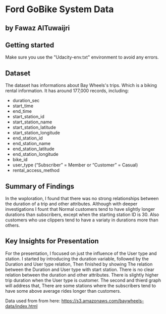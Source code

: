 # Ford GoBike System Data
## by Fawaz AlTuwaijri

## Getting started
Make sure you use the "Udacity-env.txt" environment to avoid any errors.


## Dataset

The dataset has informations about Bay Wheels's trips. Which is a biking rental information. It has around 177,000 records, including:  
* duration_sec
* start_time
* end_time
* start_station_id
* start_station_name
* start_station_latitude
* start_station_longitude
* end_station_id
* end_station_name
* end_station_latitude
* end_station_longitude
* bike_id
* user_type (“Subscriber” = Member or “Customer” = Casual)
* rental_access_method

## Summary of Findings

In the wxploration, I found that there was no strong relationships between the duration of a trip and other attributes. Although with deeper investigations I fount that Normal customers tend to have slightly longer durations than subscribers, except when the starting station ID is 30. Also customers who use clippers tend to have a variaty in durations more than others.

## Key Insights for Presentation

For the presentation, I focused on just the influence of the User type and station. I started by introducing the duration variable, followed by the Duration and User type relation, Then finished by showing The relation between the Duration and User type with start station. 
There is no clear relation between the duration and other attributes. There is slightly higher trip duration when the User type is customer.
The second and thierd graph will address that, There are some stations where the subscribers tend to have some above average rides longer than customers.

Data used from from here: https://s3.amazonaws.com/baywheels-data/index.html
